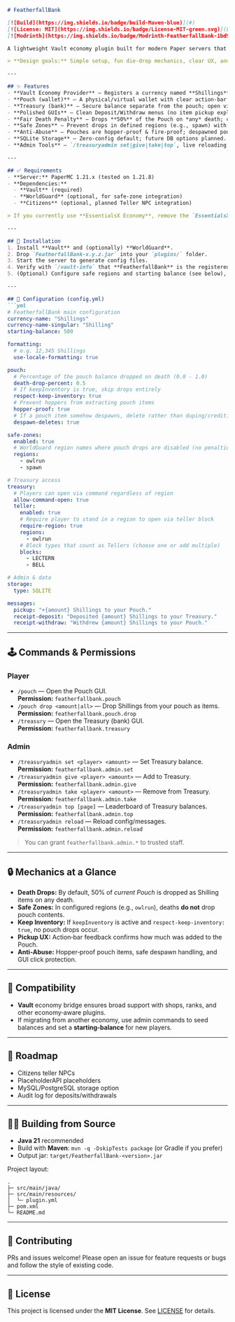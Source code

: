 ```markdown
# FeatherfallBank

[![Build](https://img.shields.io/badge/build-Maven-blue)](#)
[![License: MIT](https://img.shields.io/badge/License-MIT-green.svg)](LICENSE)
[![Modrinth](https://img.shields.io/badge/Modrinth-FeatherfallBank-1bd96a)](#)

A lightweight Vault economy plugin built for modern Paper servers that introduces **Shillings** as currency, a player **Pouch** wallet, and a region‑safe **Treasury** bank with polished GUIs.

> **Design goals:** Simple setup, fun die‑drop mechanics, clear UX, and server‑friendly anti‑abuse protections.

---

## ✨ Features
- **Vault Economy Provider** — Registers a currency named **Shillings**, compatible with popular plugins via Vault.
- **Pouch (wallet)** — A physical/virtual wallet with clear action‑bar pickup messages and itemized drops.
- **Treasury (bank)** — Secure balance separate from the pouch; open via command or Teller block.
- **Polished GUIs** — Clean Deposit/Withdraw menus (no item pickup exploits), responsive sound/feedback.
- **Fair Death Penalty** — Drops **50%** of the Pouch on *any* death; configurable and safe‑zoned.
- **Safe Zones** — Prevent drops in defined regions (e.g., spawn) with WorldGuard integration.
- **Anti‑Abuse** — Pouches are hopper‑proof & fire‑proof; despawned pouch items are safely discarded.
- **SQLite Storage** — Zero‑config default; future DB options planned.
- **Admin Tools** — `/treasuryadmin set|give|take|top`, live reloading, and locale‑aware formatting.

---

## ✅ Requirements
- **Server:** PaperMC 1.21.x (tested on 1.21.8)
- **Dependencies:**
  - **Vault** (required)
  - **WorldGuard** (optional, for safe‑zone integration)
  - **Citizens** (optional, planned Teller NPC integration)

> If you currently use **EssentialsX Economy**, remove the `EssentialsX-Economy` jar so FeatherfallBank is the sole Vault economy provider.

---

## 🚀 Installation
1. Install **Vault** and (optionally) **WorldGuard**.
2. Drop `FeatherfallBank-x.y.z.jar` into your `plugins/` folder.
3. Start the server to generate config files.
4. Verify with `/vault-info` that **FeatherfallBank** is the registered economy.
5. (Optional) Configure safe regions and starting balance (see below), then `/treasuryadmin reload`.

---

## 🔧 Configuration (config.yml)
```yml
# FeatherfallBank main configuration
currency-name: "Shillings"
currency-name-singular: "Shilling"
starting-balance: 500

formatting:
  # e.g. 12,345 Shillings
  use-locale-formatting: true

pouch:
  # Percentage of the pouch balance dropped on death (0.0 - 1.0)
  death-drop-percent: 0.5
  # If keepInventory is true, skip drops entirely
  respect-keep-inventory: true
  # Prevent hoppers from extracting pouch items
  hopper-proof: true
  # If a pouch item somehow despawns, delete rather than duping/crediting
  despawn-deletes: true

safe-zones:
  enabled: true
  # WorldGuard region names where pouch drops are disabled (no penalties)
  regions:
    - owlrun
    - spawn

# Treasury access
treasury:
  # Players can open via command regardless of region
  allow-command-open: true
  teller:
    enabled: true
    # Require player to stand in a region to open via teller block
    require-region: true
    regions:
      - owlrun
    # Block types that count as Tellers (choose one or add multiple)
    blocks:
      - LECTERN
      - BELL

# Admin & data
storage:
  type: SQLITE

messages:
  pickup: "+{amount} Shillings to your Pouch."
  receipt-deposit: "Deposited {amount} Shillings to your Treasury."
  receipt-withdraw: "Withdrew {amount} Shillings to your Pouch."
```

---

## 🕹️ Commands & Permissions

### Player
- `/pouch` — Open the Pouch GUI.  
  **Permission:** `featherfallbank.pouch`
- `/pouch drop <amount|all>` — Drop Shillings from your pouch as items.  
  **Permission:** `featherfallbank.pouch.drop`
- `/treasury` — Open the Treasury (bank) GUI.  
  **Permission:** `featherfallbank.treasury`

### Admin
- `/treasuryadmin set <player> <amount>` — Set Treasury balance.  
  **Permission:** `featherfallbank.admin.set`
- `/treasuryadmin give <player> <amount>` — Add to Treasury.  
  **Permission:** `featherfallbank.admin.give`
- `/treasuryadmin take <player> <amount>` — Remove from Treasury.  
  **Permission:** `featherfallbank.admin.take`
- `/treasuryadmin top [page]` — Leaderboard of Treasury balances.  
  **Permission:** `featherfallbank.admin.top`
- `/treasuryadmin reload` — Reload config/messages.  
  **Permission:** `featherfallbank.admin.reload`

> You can grant `featherfallbank.admin.*` to trusted staff.

---

## 🔒 Mechanics at a Glance
- **Death Drops:** By default, 50% of *current Pouch* is dropped as Shilling items on any death.
- **Safe Zones:** In configured regions (e.g., `owlrun`), deaths **do not** drop pouch contents.
- **Keep Inventory:** If `keepInventory` is active and `respect-keep-inventory: true`, no pouch drops occur.
- **Pickup UX:** Action‑bar feedback confirms how much was added to the Pouch.
- **Anti‑Abuse:** Hopper‑proof pouch items, safe despawn handling, and GUI click protection.

---

## 🧩 Compatibility
- **Vault** economy bridge ensures broad support with shops, ranks, and other economy‑aware plugins.
- If migrating from another economy, use admin commands to seed balances and set a **starting-balance** for new players.

---

## 🧭 Roadmap
- Citizens teller NPCs
- PlaceholderAPI placeholders
- MySQL/PostgreSQL storage option
- Audit log for deposits/withdrawals

---

## 🧑‍💻 Building from Source
- **Java 21** recommended
- Build with **Maven**: `mvn -q -DskipTests package` (or Gradle if you prefer)
- Output jar: `target/FeatherfallBank-<version>.jar`

Project layout:
```
.
├─ src/main/java/
├─ src/main/resources/
│  └─ plugin.yml
├─ pom.xml
└─ README.md
```

---

## 🤝 Contributing
PRs and issues welcome! Please open an issue for feature requests or bugs and follow the style of existing code.

---

## 📜 License
This project is licensed under the **MIT License**. See [LICENSE](LICENSE) for details.
```
